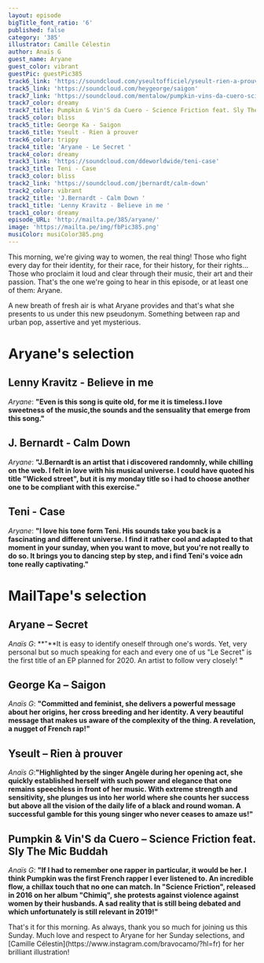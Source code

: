 ```yaml
---
layout: episode
bigTitle_font_ratio: '6'
published: false
category: '385'
illustrator: Camille Célestin
author: Anaïs G
guest_name: Aryane
guest_color: vibrant
guestPic: guestPic385
track6_link: 'https://soundcloud.com/yseultofficiel/yseult-rien-a-prouver'
track5_link: 'https://soundcloud.com/heygeorge/saigon'
track7_link: 'https://soundcloud.com/mentalow/pumpkin-vins-da-cuero-science-friction'
track7_color: dreamy
track7_title: Pumpkin & Vin'S da Cuero - Science Friction feat. Sly The Mic Buddah
track5_color: bliss
track5_title: George Ka - Saigon
track6_title: Yseult - Rien à prouver
track6_color: trippy
track4_title: 'Aryane - Le Secret '
track4_color: dreamy
track3_link: 'https://soundcloud.com/ddeworldwide/teni-case'
track3_title: Teni - Case
track3_color: bliss
track2_link: 'https://soundcloud.com/jbernardt/calm-down'
track2_color: vibrant
track2_title: 'J.Bernardt - Calm Down '
track1_title: 'Lenny Kravitz - Believe in me '
track1_color: dreamy
episode_URL: 'http://mailta.pe/385/aryane/'
image: 'https://mailta.pe/img/fbPic385.png'
musiColor: musiColor385.png
---
```

<p id="introduction">This morning, we're giving way to women, the real thing! Those who fight every day for their identity, for their race, for their history, for their rights... Those who proclaim it loud and clear through their music, their art and their passion. That's the one we're going to hear in this episode, or at least one of them: Aryane.
  
A new breath of fresh air is what Aryane provides and that's what she presents to us under this new pseudonym. Something between rap and urban pop, assertive and yet mysterious.

</p>

# Aryane's selection

## Lenny Kravitz - Believe in me
_Aryane_: **"**Even is this song is quite old, for me it is timeless.I love sweetness of the music,the sounds and the sensuality that emerge from this song.**"**

## J. Bernardt - Calm Down
_Aryane_: **"**J.Bernardt is an artist that i discovered randomnly, while chilling on the web. I felt in love with his musical universe. I could have quoted his title "Wicked street", but it is my monday title so i had to choose another one to be compliant with this exercise.**"**

## Teni - Case
_Aryane_: **"**I love his tone form Teni. His sounds take you back is a fascinating and different universe. I find it rather cool and adapted to that moment in your sunday, when you want to move, but you're not really to do so. It brings you to dancing step by step, and i find Teni's voice adn tone really captivating.**"**


# MailTape's selection

## Aryane – Secret
_Anaïs G_: **"**It is easy to identify oneself through one's words. Yet, very personal but so much speaking for each and every one of us "Le Secret" is the first title of an EP planned for 2020. An artist to follow very closely! **"**

## George Ka – Saigon
_Anaïs G_: **"**Committed and feminist, she delivers a powerful message about her origins, her cross breeding and her identity. A very beautiful message that makes us aware of the complexity of the thing. A revelation, a nugget of French rap!**"**

## Yseult – Rien à prouver
_Anaïs G_:**"**Highlighted by the singer Angèle during her opening act, she quickly established herself with such power and elegance that one remains speechless in front of her music. With extreme strength and sensitivity, she plunges us into her world where she counts her success but above all the vision of the daily life of a black and round woman. A successful gamble for this young singer who never ceases to amaze us!**"**

## Pumpkin & Vin'S da Cuero – Science Friction feat. Sly The Mic Buddah
_Anaïs G_: **"**If I had to remember one rapper in particular, it would be her. I think Pumpkin was the first French rapper I ever listened to. An incredible flow, a chillax touch that no one can match. In "Science Friction", released in 2016 on her album "Chimiq", she protests against violence against women by their husbands. A sad reality that is still being debated and which unfortunately is still relevant in 2019!**"**


<p id="outroduction"> That's it for this morning. As always, thank you so much for joining us this Sunday. Much love and respect to Aryane for her Sunday selections, and [Camille Célestin](https://www.instagram.com/bravocamo/?hl=fr) for her brilliant illustration!</p>
